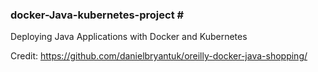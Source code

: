###   docker-Java-kubernetes-project  # ##
Deploying Java Applications with Docker and Kubernetes

Credit: https://github.com/danielbryantuk/oreilly-docker-java-shopping/

